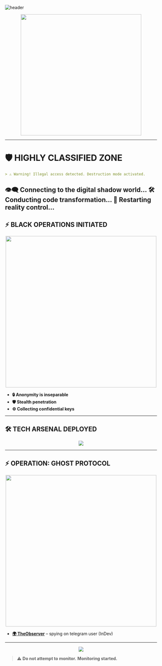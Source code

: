 ![header](https://capsule-render.vercel.app/api?type=waving&color=black&text=🛡️SECURITY%20BREACH%20DETECTED🛡️&height=200&fontSize=50&fontAlign=70&fontAlignY=40&animation=fadeIn)

<p align="center">
  <img src="https://media.giphy.com/media/3nmrZ76aKP1Je/giphy.gif?cid=ecf05e477yi1843ci42rkvlj7v1yxsoihe8pajngh7g3ecsj&ep=v1_gifs_search&rid=giphy.gif&ct=g" width="400">
</p>

---

# 🛡️ **HIGHLY CLASSIFIED ZONE**
```markdown
> ⚠ Warning! Illegal access detected. Destruction mode activated.
```
👁‍🗨 **Connecting to the digital shadow world...**
🛠 **Conducting code transformation...**
🔧 **Restarting reality control...**
---

## ⚡ **BLACK OPERATIONS INITIATED**
<p align="center">
  <img src="https://media.giphy.com/media/Ye8n2abV5bBQY/giphy.gif?cid=ecf05e47xsscej55ldj1g20qfbp4jxrzg7zxdbjbl63mhbf0&ep=v1_gifs_search&rid=giphy.gif&ct=g" width="500">
</p>

- **🔒 Anonymity is inseparable**
- **🛡️ Stealth penetration**
- **⚙️ Collecting confidential keys**
---

## 🛠 **TECH ARSENAL DEPLOYED**
<p align="center">
    <img src="https://skillicons.dev/icons?i=py,c,cpp,js,arduino,raspberrypi,linux,github,git,hackthebox,tor&perline=6" />
</p>

---

## ⚡ **OPERATION: GHOST PROTOCOL**
<p align="center">
  <img src="https://media.giphy.com/media/ZqlvCTNHpqrio/giphy.gif?cid=ecf05e4780b4edrb9f6nxj6or1zgpruwow49bxd9yf97w3fk&ep=v1_gifs_search&rid=giphy.gif&ct=g" width="500">
</p>

- **[🌍 TheObserver](https://github.com/Vikpnm/TELEGRAM-lurking)** – spying on telegram user (InDev)

---

<p align="center">
  <img src="https://quotes-github-readme.vercel.app/api?type=horizontal&theme=dark" />
</p>

> ⚠ **Do not attempt to monitor.**
> **Monitoring started.**
